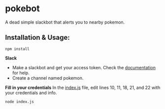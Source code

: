 # pokebot
A dead simple slackbot that alerts you to nearby pokemon.

## Installation & Usage:
```
npm install
```

**Slack**
  * Make a slackbot and get your access token. Check the [documentation](https://api.slack.com/bot-users) for help.
  * Create a channel named pokemon.	

**Fill in your credentials**
In the [index.js](./index.js) file, edit lines 10, 11, 18, 21, and 22 with your credentials and info.

```
node index.js
```


